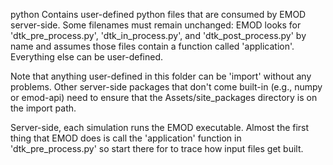 python
   Contains user-defined python files that are consumed by EMOD server-side.
   Some filenames must remain unchanged: EMOD looks for 'dtk_pre_process.py',
   'dtk_in_process.py', and 'dtk_post_process.py' by name and assumes those
   files contain a function called 'application'. Everything else can be 
   user-defined.

   Note that anything user-defined in this folder can be 'import' without any
   problems. Other server-side packages that don't come built-in (e.g., numpy
   or emod-api) need to ensure that the Assets/site_packages directory is on
   the import path.


Server-side, each simulation runs the EMOD executable. Almost the first thing
that EMOD does is call the 'application' function in 'dtk_pre_process.py' so
start there for to trace how input files get built.
